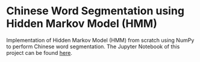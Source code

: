 # Chinese Word Segmentation using Hidden Markov Model (HMM)
Implementation of Hidden Markov Model (HMM) from scratch using NumPy to perform Chinese word segmentation. The Jupyter Notebook of this project can be found [here](https://nbviewer.org/github/richardcsuwandi/hmm-word-segmentation/blob/main/Chinese%20Word%20Segmentation%20using%20HMM.ipynb).
